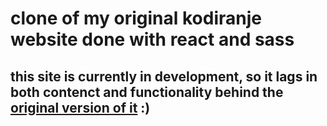 # clone of my original kodiranje website done with react and sass

## this site is currently in development, so it lags in both contenct and functionality behind the [original version of it](https://hikeislife.github.io/kodiranje/#home) :)
